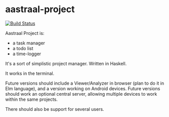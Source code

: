 # aastraal-project 

[![Build Status](https://travis-ci.org/githubuser/aastraal-client-brick.png)](https://travis-ci.org/githubuser/aastraal-client-brick)

Aastraal Project is:
- a task manager
- a todo list
- a time-logger

It's a sort of simplistic project manager. Written in Haskell. 

It works in the terminal.

Future versions should include a Viewer/Analyzer in browser (plan to do it in Elm language), and a version working on Android devices.
Future versions should work an optional central server, allowing multiple devices to work within the same projects.

There should also be support for several users.


